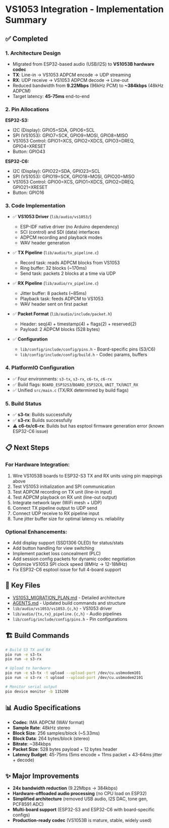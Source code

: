 # VS1053 Integration - Implementation Summary

## ✅ Completed

### 1. Architecture Design
- Migrated from ESP32-based audio (USB/I2S) to **VS1053B hardware codec**
- **TX**: Line-in → VS1053 ADPCM encode → UDP streaming
- **RX**: UDP receive → VS1053 ADPCM decode → Line-out
- Reduced bandwidth from **9.22Mbps** (96kHz PCM) to **~384kbps** (48kHz ADPCM)
- Target latency: **45-75ms** end-to-end

### 2. Pin Allocations
**ESP32-S3:**
- I2C (Display): GPIO5=SDA, GPIO6=SCL
- SPI (VS1053): GPIO7=SCK, GPIO9=MOSI, GPIO8=MISO
- VS1053 Control: GPIO1=XCS, GPIO2=XDCS, GPIO3=DREQ, GPIO4=XRESET
- Button: GPIO43

**ESP32-C6:**
- I2C (Display): GPIO22=SDA, GPIO23=SCL
- SPI (VS1053): GPIO19=SCK, GPIO18=MOSI, GPIO20=MISO
- VS1053 Control: GPIO0=XCS, GPIO1=XDCS, GPIO2=DREQ, GPIO21=XRESET
- Button: GPIO16

### 3. Code Implementation
- ✅ **VS1053 Driver** (`lib/audio/vs1053/`)
  - ESP-IDF native driver (no Arduino dependency)
  - SCI (control) and SDI (data) interfaces
  - ADPCM recording and playback modes
  - WAV header generation
  
- ✅ **TX Pipeline** (`lib/audio/tx_pipeline.c`)
  - Record task: reads ADPCM blocks from VS1053
  - Ring buffer: 32 blocks (~170ms)
  - Send task: packets 2 blocks at a time via UDP
  
- ✅ **RX Pipeline** (`lib/audio/rx_pipeline.c`)
  - Jitter buffer: 8 packets (~85ms)
  - Playback task: feeds ADPCM to VS1053
  - WAV header sent on first packet

- ✅ **Packet Format** (`lib/audio/include/packet.h`)
  - Header: seq(4) + timestamp(4) + flags(2) + reserved(2)
  - Payload: 2 ADPCM blocks (528 bytes)

- ✅ **Configuration**
  - `lib/config/include/config/pins.h` - Board-specific pins (S3/C6)
  - `lib/config/include/config/build.h` - Codec params, buffers

### 4. PlatformIO Configuration
- ✅ Four environments: `s3-tx`, `s3-rx`, `c6-tx`, `c6-rx`
- ✅ Build flags: `BOARD_ESP32S3`/`BOARD_ESP32C6`, `UNIT_TX`/`UNIT_RX`
- ✅ Unified `src/main.c` (TX/RX determined by build flags)

### 5. Build Status
- ✅ **s3-tx**: Builds successfully
- ✅ **s3-rx**: Builds successfully
- ⚠️ **c6-tx/c6-rx**: Builds but has esptool firmware generation error (known ESP32-C6 issue)

## 📋 Next Steps

### For Hardware Integration:
1. Wire VS1053B boards to ESP32-S3 TX and RX units using pin mappings above
2. Test VS1053 initialization and SPI communication
3. Test ADPCM recording on TX unit (line-in input)
4. Test ADPCM playback on RX unit (line-out output)
5. Integrate network layer (WiFi mesh + UDP)
6. Connect TX pipeline output to UDP send
7. Connect UDP receive to RX pipeline input
8. Tune jitter buffer size for optimal latency vs. reliability

### Optional Enhancements:
- Add display support (SSD1306 OLED) for status/stats
- Add button handling for view switching
- Implement packet loss concealment (PLC)
- Add session config packets for dynamic codec negotiation
- Optimize VS1053 SPI clock speed (8MHz → 12-18MHz)
- Fix ESP32-C6 esptool issue for full 4-board support

## 📁 Key Files
- [VS1053_MIGRATION_PLAN.md](docs/VS1053_MIGRATION_PLAN.md) - Detailed architecture
- [AGENTS.md](AGENTS.md) - Updated build commands and structure
- `lib/audio/vs1053/vs1053.{c,h}` - VS1053 driver
- `lib/audio/{tx,rx}_pipeline.{c,h}` - Audio pipelines
- `lib/config/include/config/pins.h` - Pin configurations

## 🏗️ Build Commands
```bash
# Build S3 TX and RX
pio run -e s3-tx
pio run -e s3-rx

# Upload to hardware
pio run -e s3-tx -t upload --upload-port /dev/cu.usbmodem101
pio run -e s3-rx -t upload --upload-port /dev/cu.usbmodem2101

# Monitor serial output
pio device monitor -b 115200
```

## 📊 Audio Specifications
- **Codec**: IMA ADPCM (WAV format)
- **Sample Rate**: 48kHz stereo
- **Block Size**: 256 samples/block (~5.33ms)
- **Block Data**: 264 bytes/block (stereo)
- **Bitrate**: ~384kbps
- **Packet Size**: 528 bytes payload + 12 bytes header
- **Latency Budget**: 45-75ms (5ms encode + 11ms packet + 43-64ms jitter + decode)

## ✨ Major Improvements
- **24x bandwidth reduction** (9.22Mbps → 384kbps)
- **Hardware-offloaded audio processing** (no CPU load on ESP32)
- **Simplified architecture** (removed USB audio, I2S DAC, tone gen, PCF8591 ADC)
- **Multi-board support** (ESP32-S3 and ESP32-C6 with board-specific configs)
- **Production-ready codec** (VS1053B is mature, stable, widely used)
